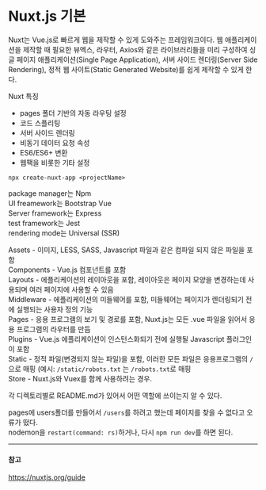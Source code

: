 # Nuxt.js 기본

Nuxt는 Vue.js로 빠르게 웹을 제작할 수 있게 도와주는 프레임워크이다.
웹 애플리케이션을 제작할 때 필요한 뷰엑스, 라우터, Axios와 같은 라이브러리들을 미리 구성하여 싱글 페이지 애플리케이션(Single Page Application), 서버 사이드 렌더링(Server Side Rendering), 정적 웹 사이트(Static Generated Website)를 쉽게 제작할 수 있게 한다.

Nuxt 특징
- pages 폴더 기반의 자동 라우팅 설정
- 코드 스플리팅
- 서버 사이드 렌더링
- 비동기 데이터 요청 속성
- ES6/ES6+ 변환
- 웹팩을 비롯한 기타 설정

```
npx create-nuxt-app <projectName>
```

package manager는 Npm\
UI freamework는 Bootstrap Vue\
Server framework는 Express\
test framework는 Jest\
rendering mode는 Universal (SSR)

Assets - 이미지, LESS, SASS, Javascript 파일과 같은 컴파일 되지 않은 파일을 포함\
Components - Vue.js 컴포넌트를 포함\
Layouts - 에플리케이션의 레이아웃을 포함, 레이아웃은 페이지 모양을 변경하는데 사용되며 여러 페이지에 사용할 수 있음\
Middleware - 에플리케이션의 미들웨어를 포함, 미들웨어는 페이지가 렌더링되기 전에 실행되는 사용자 정의 기능\
Pages - 응용 프로그램의 보기 및 경로를 포함, Nuxt.js는 모든 .vue 파일을 읽어서 응용 프로그램의 라우터를 만듬\
Plugins - Vue.js 에플리케이션이 인스턴스화되기 전에 실행될 Javascript 플러그인이 포함\
Static - 정적 파일(변경되지 않는 파일)을 포함, 이러한 모든 파일은 응용프로그램의 `/` 으로 매핑 (예시: `/static/robots.txt` 는 `/robots.txt`로 매핑\
Store - Nuxt.js와 Vuex를 함께 사용하려는 경우. 

각 디렉토리별로 README.md가 있어서 어떤 역할에 쓰이는지 알 수 있다.

pages에 users폴더를 만들어서 `/users`를 하려고 했는데 페이지를 찾을 수 없다고 오류가 떴다.\
nodemon을 `restart(command: rs)`하거나, 다시 `npm run dev`를 하면 된다.

---
#### 참고

https://nuxtjs.org/guide